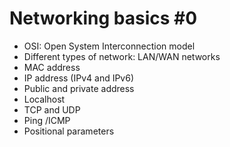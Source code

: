 # Networking basics #0
-  OSI: Open System Interconnection model
-  Different types of network: LAN/WAN networks
-  MAC address
-  IP address (IPv4 and IPv6)
-  Public and private address
-  Localhost
-  TCP and UDP
-  Ping /ICMP
-  Positional parameters
